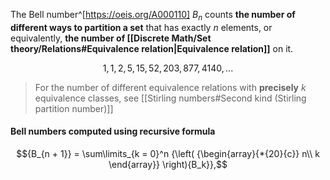 The Bell number^[https://oeis.org/A000110] $B_{n}$ counts **the number of different ways to partition a set** that has exactly $n$ elements, or equivalently, **the number of [[Discrete Math/Set theory/Relations#Equivalence relation|Equivalence relation]]** on it.

$$1, 1, 2, 5, 15, 52, 203, 877, 4140, ...$$

>For the number of different equivalence relations with **precisely** $k$ equivalence classes, see [[Stirling numbers#Second kind (Stirling partition number)]]

#### Bell numbers computed using recursive formula


$${B_{n + 1}} = \sum\limits_{k = 0}^n {\left( {\begin{array}{*{20}{c}}
n\\
k
\end{array}} \right){B_k}},$$

